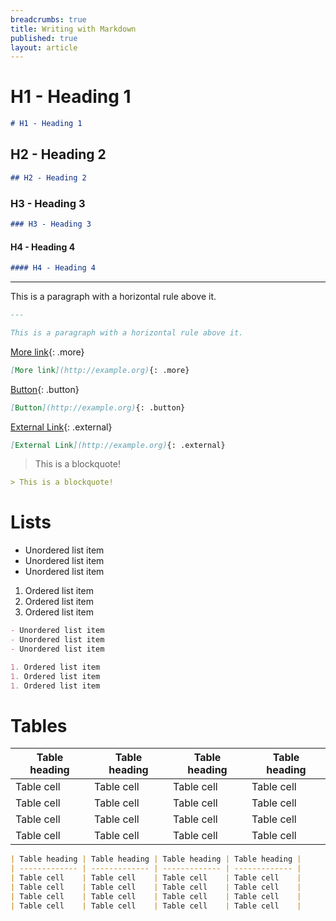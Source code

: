 ```yaml
---
breadcrumbs: true
title: Writing with Markdown
published: true
layout: article
---
```


# H1 - Heading 1

```markdown
# H1 - Heading 1
```

## H2 - Heading 2

```markdown
## H2 - Heading 2
```

### H3 - Heading 3

```markdown
### H3 - Heading 3
```

#### H4 - Heading 4

```markdown
#### H4 - Heading 4
```

---

This is a paragraph with a horizontal rule above it.

```markdown
---

This is a paragraph with a horizontal rule above it.
```

[More link](http://example.org){: .more}

```markdown
[More link](http://example.org){: .more}
```

[Button](http://example.org){: .button}
```markdown
[Button](http://example.org){: .button}
```

[External Link](http://example.org){: .external}

```markdown
[External Link](http://example.org){: .external}
```

> This is a blockquote!

```markdown
> This is a blockquote!
```

# Lists

- Unordered list item
- Unordered list item
- Unordered list item

1. Ordered list item
1. Ordered list item
1. Ordered list item

```markdown
- Unordered list item
- Unordered list item
- Unordered list item

1. Ordered list item
1. Ordered list item
1. Ordered list item
```

# Tables

| Table heading | Table heading | Table heading | Table heading |
| ------------- | ------------- | ------------- | ------------- |
| Table cell    | Table cell    | Table cell    | Table cell    |
| Table cell    | Table cell    | Table cell    | Table cell    |
| Table cell    | Table cell    | Table cell    | Table cell    |
| Table cell    | Table cell    | Table cell    | Table cell    |

```markdown
| Table heading | Table heading | Table heading | Table heading |
| ------------- | ------------- | ------------- | ------------- |
| Table cell    | Table cell    | Table cell    | Table cell    |
| Table cell    | Table cell    | Table cell    | Table cell    |
| Table cell    | Table cell    | Table cell    | Table cell    |
| Table cell    | Table cell    | Table cell    | Table cell    |
```

